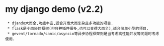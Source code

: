 # my django demo (v2.2)
```>#
 * djando大而全,功能丰富,适合开发大而复杂且多功能的项目.
 * flask是小而轻的框架(但各种插件很多,也可以变得大而全),适合简单小型的项目.
 * gevent/tornado/sanic/asyncio等异步协程框架则是当考虑高性能并发等问题时考虑使用.
```


